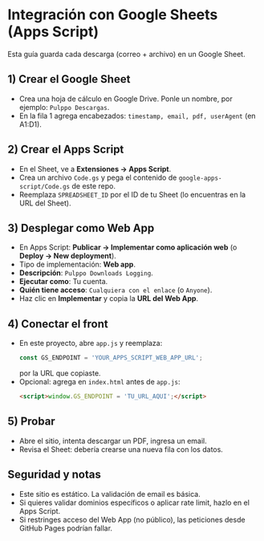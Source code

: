 # Integración con Google Sheets (Apps Script)

Esta guía guarda cada descarga (correo + archivo) en un Google Sheet.

## 1) Crear el Google Sheet
- Crea una hoja de cálculo en Google Drive. Ponle un nombre, por ejemplo: `Pulppo Descargas`.
- En la fila 1 agrega encabezados: `timestamp, email, pdf, userAgent` (en A1:D1).

## 2) Crear el Apps Script
- En el Sheet, ve a **Extensiones → Apps Script**.
- Crea un archivo `Code.gs` y pega el contenido de `google-apps-script/Code.gs` de este repo.
- Reemplaza `SPREADSHEET_ID` por el ID de tu Sheet (lo encuentras en la URL del Sheet).

## 3) Desplegar como Web App
- En Apps Script: **Publicar → Implementar como aplicación web** (o **Deploy → New deployment**).
- Tipo de implementación: **Web app**.
- **Descripción**: `Pulppo Downloads Logging`.
- **Ejecutar como**: Tu cuenta.
- **Quién tiene acceso**: `Cualquiera con el enlace` (o `Anyone`).
- Haz clic en **Implementar** y copia la **URL del Web App**.

## 4) Conectar el front
- En este proyecto, abre `app.js` y reemplaza:
  ```js
  const GS_ENDPOINT = 'YOUR_APPS_SCRIPT_WEB_APP_URL';
  ```
  por la URL que copiaste.
- Opcional: agrega en `index.html` antes de `app.js`:
  ```html
  <script>window.GS_ENDPOINT = 'TU_URL_AQUI';</script>
  ```

## 5) Probar
- Abre el sitio, intenta descargar un PDF, ingresa un email.
- Revisa el Sheet: debería crearse una nueva fila con los datos.

## Seguridad y notas
- Este sitio es estático. La validación de email es básica.
- Si quieres validar dominios específicos o aplicar rate limit, hazlo en el Apps Script.
- Si restringes acceso del Web App (no público), las peticiones desde GitHub Pages podrían fallar.
